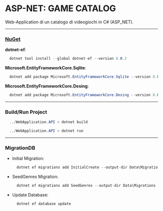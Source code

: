 # ASP-NET: GAME CATALOG
Web-Application di un catalogo di videogiochi in C# (ASP_NET).

---
### **[NuGet](https://www.nuget.org/)**

**dotnet-ef**:
  ```cs
    dotnet tool install --global dotnet-ef --version 8.0.2
  ```
**Microsoft.EntityFrameworkCore.Sqlite**:
  ```cs
    dotnet add package Microsoft.EntityFrameworkCore.Sqlite --version 8.0.2
  ```
**Microsoft.EntityFrameworkCore.Desing**:
  ```cs
    dotnet add package Microsoft.EntityFrameworkCore.Desing --version 8.0.2
  ```

---

### **Build/Run Project**
  ```cs
    ../WebApplication.API > dotnet build
  ```

  ```cs
    ../WebApplication.API > dotnet run
  ```

---

### **MigrationDB**
  - Initial Migration:
    ```cs
      dotnet ef migrations add InitialCreate --output-dir Data\Migrations
    ```
  - SeedGenres Migration:
    ```cs
      dotnet ef migrations add SeedGenres --output-dir Data\Migrations
    ```
  - Update Database:
    ```cs
      dotnet ef database update
    ```
